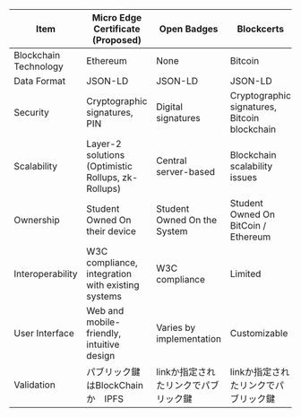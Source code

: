 
| Item                  | Micro Edge Certificate (Proposed)                  | Open Badges              | Blockcerts                                   |
|-----------------------|----------------------------------------------------|--------------------------|----------------------------------------------|
| Blockchain Technology | Ethereum                                           | None                     | Bitcoin                                      |
| Data Format           | JSON-LD                                            | JSON-LD                  | JSON-LD                                      |
| Security              | Cryptographic signatures, PIN                      | Digital signatures       | Cryptographic signatures, Bitcoin blockchain |
| Scalability           | Layer-2 solutions (Optimistic Rollups, zk-Rollups) | Central server-based     | Blockchain scalability issues                |
| Ownership             | Student Owned On their device                      | Student Owned On the System | Student Owned On BitCoin / Ethereum       |
| Interoperability      | W3C compliance, integration with existing systems  | W3C compliance           | Limited                                      |
| User Interface        | Web and mobile-friendly, intuitive design          | Varies by implementation | Customizable                                 |
| Validation            | パブリック鍵はBlockChain か　IPFS                    |linkか指定されたリンクでパブリック鍵 | linkか指定されたリンクでパブリック鍵   |
